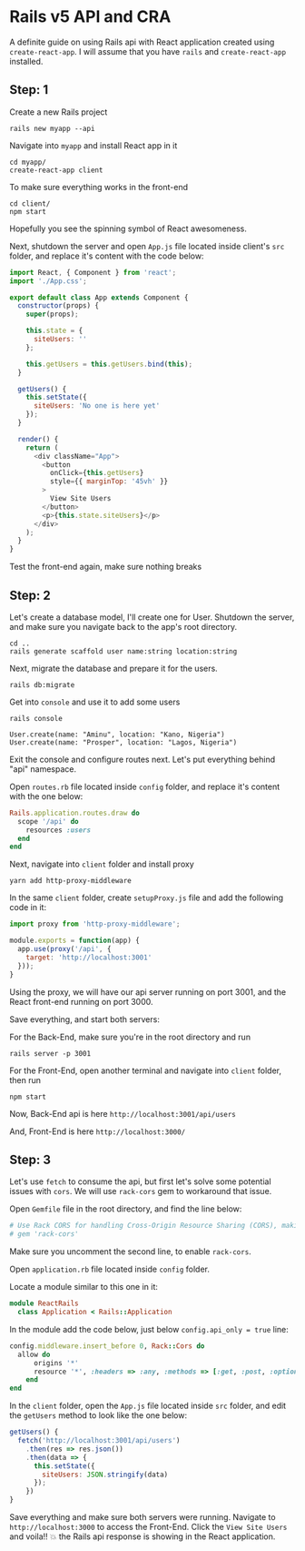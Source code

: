 # Rails v5 API and CRA

A definite guide on using Rails api with React application created using `create-react-app`. I will assume that you have `rails` and `create-react-app` installed.

## Step: 1
Create a new Rails project
```
rails new myapp --api
```

Navigate into `myapp` and install React app in it
```
cd myapp/
create-react-app client
```

To make sure everything works in the front-end
```
cd client/
npm start
```

Hopefully you see the spinning symbol of React awesomeness.

Next, shutdown the server and open `App.js` file located inside client's `src` folder, and replace it's content with the code below:

```javascript
import React, { Component } from 'react';
import './App.css';

export default class App extends Component {
  constructor(props) {
    super(props);

    this.state = {
      siteUsers: ''
    };

    this.getUsers = this.getUsers.bind(this);
  }

  getUsers() {
    this.setState({
      siteUsers: 'No one is here yet'
    });
  }

  render() {
    return (
      <div className="App">
        <button 
          onClick={this.getUsers}
          style={{ marginTop: '45vh' }}
        >
          View Site Users
        </button>
        <p>{this.state.siteUsers}</p>
      </div>
    );
  }
}
```

Test the front-end again, make sure nothing breaks

## Step: 2
Let's create a database model, I'll create one for User. Shutdown the server, and make sure you navigate back to the app's root directory.
```
cd ..
rails generate scaffold user name:string location:string
```

Next, migrate the database and prepare it for the users.
```
rails db:migrate
```

Get into `console` and use it to add some users
```
rails console

User.create(name: "Aminu", location: "Kano, Nigeria")
User.create(name: "Prosper", location: "Lagos, Nigeria")
```

Exit the console and configure routes next. Let's put everything behind "api" namespace.

Open `routes.rb` file located inside `config` folder, and replace it's content with the one below:

```ruby
Rails.application.routes.draw do
  scope '/api' do 
    resources :users 
  end
end
```

Next, navigate into `client` folder and install proxy
```
yarn add http-proxy-middleware
```

In the same `client` folder, create `setupProxy.js` file and add the following code in it:

```javascript
import proxy from 'http-proxy-middleware';

module.exports = function(app) {
  app.use(proxy('/api', {
    target: 'http://localhost:3001'
  }));
}
```

Using the proxy, we will have our api server running on port 3001, and the React front-end running on port 3000.

Save everything, and start both servers:

For the Back-End, make sure you're in the root directory and run
```
rails server -p 3001
```

For the Front-End, open another terminal and navigate into `client` folder, then run
```
npm start
``` 

Now, Back-End api is here `http://localhost:3001/api/users`

And, Front-End is here `http://localhost:3000/`

## Step: 3
Let's use `fetch` to consume the api, but first let's solve some potential issues with `cors`. We will use `rack-cors` gem to workaround that issue.

Open `Gemfile` file in the root directory, and find the line below:

```ruby
# Use Rack CORS for handling Cross-Origin Resource Sharing (CORS), making cross-origin AJAX possible
# gem 'rack-cors'
```

Make sure you uncomment the second line, to enable `rack-cors`.

Open `application.rb` file located inside `config` folder.

Locate a module similar to this one in it:
```ruby
module ReactRails
  class Application < Rails::Application
```

In the module add the code below, just below `config.api_only = true` line:
```ruby
config.middleware.insert_before 0, Rack::Cors do
  allow do
      origins '*'
      resource '*', :headers => :any, :methods => [:get, :post, :options]
    end
end
```

In the `client` folder, open the `App.js` file located inside `src` folder, and edit the `getUsers` method to look like the one below:
```javascript
getUsers() {
  fetch('http://localhost:3001/api/users')
    .then(res => res.json())
    .then(data => {
      this.setState({
        siteUsers: JSON.stringify(data)
      });
    })
}
```

Save everything and make sure both servers were running. Navigate to `http://localhost:3000` to access the Front-End. Click the `View Site Users` and voila!! 💥 the Rails api response is showing in the React application.
